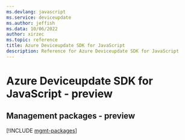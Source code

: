 ```yaml
---
ms.devlang: javascript
ms.service: deviceupdate
ms.author: jeffish
ms.data: 10/06/2022
author: xirzec
ms.topic: reference
title: Azure Deviceupdate SDK for JavaScript
description: Reference for Azure Deviceupdate SDK for JavaScript
---
```

# Azure Deviceupdate SDK for JavaScript - preview

## Management packages - preview
[!INCLUDE [mgmt-packages](deviceupdate-mgmt-index.md)]